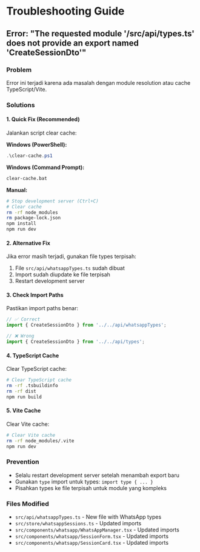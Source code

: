 # Troubleshooting Guide

## Error: "The requested module '/src/api/types.ts' does not provide an export named 'CreateSessionDto'"

### Problem
Error ini terjadi karena ada masalah dengan module resolution atau cache TypeScript/Vite.

### Solutions

#### 1. Quick Fix (Recommended)
Jalankan script clear cache:

**Windows (PowerShell):**
```powershell
.\clear-cache.ps1
```

**Windows (Command Prompt):**
```cmd
clear-cache.bat
```

**Manual:**
```bash
# Stop development server (Ctrl+C)
# Clear cache
rm -rf node_modules
rm package-lock.json
npm install
npm run dev
```

#### 2. Alternative Fix
Jika error masih terjadi, gunakan file types terpisah:

1. File `src/api/whatsappTypes.ts` sudah dibuat
2. Import sudah diupdate ke file terpisah
3. Restart development server

#### 3. Check Import Paths
Pastikan import paths benar:

```typescript
// ✅ Correct
import { CreateSessionDto } from '../../api/whatsappTypes';

// ❌ Wrong
import { CreateSessionDto } from '../../api/types';
```

#### 4. TypeScript Cache
Clear TypeScript cache:

```bash
# Clear TypeScript cache
rm -rf .tsbuildinfo
rm -rf dist
npm run build
```

#### 5. Vite Cache
Clear Vite cache:

```bash
# Clear Vite cache
rm -rf node_modules/.vite
npm run dev
```

### Prevention
- Selalu restart development server setelah menambah export baru
- Gunakan `type` import untuk types: `import type { ... }`
- Pisahkan types ke file terpisah untuk module yang kompleks

### Files Modified
- `src/api/whatsappTypes.ts` - New file with WhatsApp types
- `src/store/whatsappSessions.ts` - Updated imports
- `src/components/whatsapp/WhatsAppManager.tsx` - Updated imports
- `src/components/whatsapp/SessionForm.tsx` - Updated imports
- `src/components/whatsapp/SessionCard.tsx` - Updated imports
